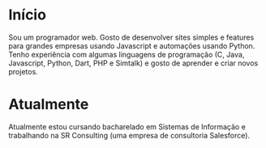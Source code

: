 
# Início

Sou um programador web. Gosto de desenvolver sites simples e features para grandes empresas usando Javascript e automações usando Python. Tenho experiência com algumas linguagens de programação (C, Java, Javascript, Python, Dart, PHP e Simtalk) e gosto de aprender e criar novos projetos.

# Atualmente

Atualmente estou cursando bacharelado em Sistemas de Informação e trabalhando na SR Consulting (uma empresa de consultoria Salesforce).